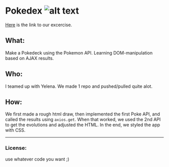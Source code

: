 # Pokedex ![alt text](https://static.posters.cz/image/750/poster/pokemon-eve-i32673.jpg "Pokemon")

[Here](https://krisderycke.github.io/Pokedex/) is the link to our excercise.

## What:
Make a Pokedeck using the Pokemon API.
Learning DOM-manipulation based on AJAX results.

## Who:
I teamed up with Yelena. We made 1 repo and pushed/pulled quite alot.

## How:
We first made a rough html draw, then implemented the first Poke API, and called the results using `axios.get`. When that worked, we used the 2nd API to get the evolutions and adjusted the HTML. In the end, we styled the app with CSS.

***


### License:
use whatever code you want ;) 



